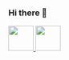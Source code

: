 ### Hi there 👋
<!-- top left -->
<a href="https://arshiamidos.github.io">
    <img src="https://emojis.slackmojis.com/emojis/images/1578512858/7452/danceydoge.gif?1578512858" width="50" height="50"/>
    <img src="https://emojis.slackmojis.com/emojis/images/1490885301/1973/mario_luigi_dance.gif?1490885301" width="50" height="50"/>
</a>
<!--
**willdonner/willdonner** is a ✨ _special_ ✨ repository because its `README.md` (this file) appears on your GitHub profile.
Here are some ideas to get you started:

- 🔭 I’m currently working on ...
- 🌱 I’m currently learning ...
- 👯 I’m looking to collaborate on ...
- 🤔 I’m looking for help with ...
- 💬 Ask me about ...
- 📫 How to reach me: ...
- 😄 Pronouns: ...
- ⚡ Fun fact: ...
-->
![top language](https://github-readme-stats.vercel.app/api/top-langs/?username=willdonner&layout=compact&card_width=445)
